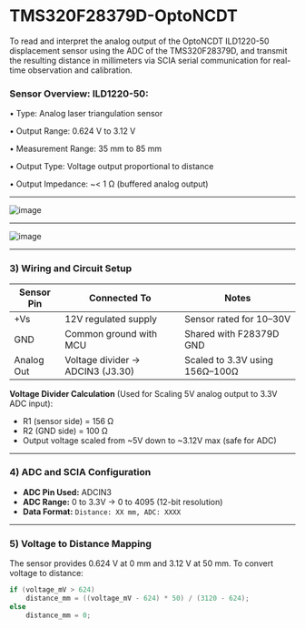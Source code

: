 # TMS320F28379D-OptoNCDT
To read and interpret the analog output of the OptoNCDT ILD1220-50 displacement sensor using the ADC of the TMS320F28379D, and transmit the resulting distance in millimeters via SCIA serial communication for real-time observation and calibration.

### Sensor Overview: ILD1220-50:
•	Type: Analog laser triangulation sensor

•	Output Range: 0.624 V to 3.12 V

•	Measurement Range: 35 mm to 85 mm

•	Output Type: Voltage output proportional to distance

•	Output Impedance: ~< 1 Ω (buffered analog output)

---

![image](https://github.com/user-attachments/assets/2c822e80-4824-4ad9-b478-0cf25a196ce8)

---

![image](https://github.com/user-attachments/assets/3ce820f3-e19e-4dbe-a580-5e5a836f8d2d)

---

### 3) Wiring and Circuit Setup

| Sensor Pin   | Connected To                    | Notes                                |
|--------------|----------------------------------|--------------------------------------|
| +Vs          | 12V regulated supply             | Sensor rated for 10–30V              |
| GND          | Common ground with MCU          | Shared with F28379D GND              |
| Analog Out   | Voltage divider → ADCIN3 (J3.30) | Scaled to 3.3V using 156Ω–100Ω       |

**Voltage Divider Calculation** (Used for Scaling 5V analog output to 3.3V ADC input):
- R1 (sensor side) = 156 Ω  
- R2 (GND side) = 100 Ω  
- Output voltage scaled from ~5V down to ~3.12V max (safe for ADC)

---

### 4) ADC and SCIA Configuration

- **ADC Pin Used:** ADCIN3  
- **ADC Range:** 0 to 3.3V → 0 to 4095 (12-bit resolution)  
- **Data Format:** `Distance: XX mm, ADC: XXXX`  

---

### 5) Voltage to Distance Mapping

The sensor provides 0.624 V at 0 mm and 3.12 V at 50 mm. To convert voltage to distance:

```c
if (voltage_mV > 624)
    distance_mm = ((voltage_mV - 624) * 50) / (3120 - 624);
else
    distance_mm = 0;
